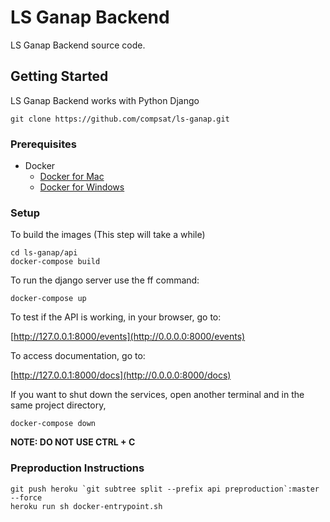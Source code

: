 # LS Ganap Backend
LS Ganap Backend source code.
## Getting Started
LS Ganap Backend works with Python Django 

```
git clone https://github.com/compsat/ls-ganap.git
```
### Prerequisites
* Docker
    * [Docker for Mac](https://www.docker.com/docker-mac)
    * [Docker for Windows](https://www.docker.com/docker-windows)

### Setup
To build the images (This step will take a while)

```
cd ls-ganap/api
docker-compose build
```
To run the django server use the ff command:

```
docker-compose up
```


To test if the API is working, in your browser, go to:


[http://127.0.0.1:8000/events](http://0.0.0.0:8000/events)

To access documentation, go to: 

[http://127.0.0.1:8000/docs](http://0.0.0.0:8000/docs)

If you want to shut down the services, open another terminal and in the same project directory, 

```
docker-compose down
```

**NOTE: DO NOT USE CTRL + C**

### Preproduction Instructions
```
git push heroku `git subtree split --prefix api preproduction`:master --force
heroku run sh docker-entrypoint.sh
```